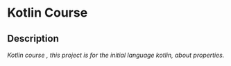 # Kotlin Course

## Description

_Kotlin course , this project is for the initial language kotlin, about properties._
